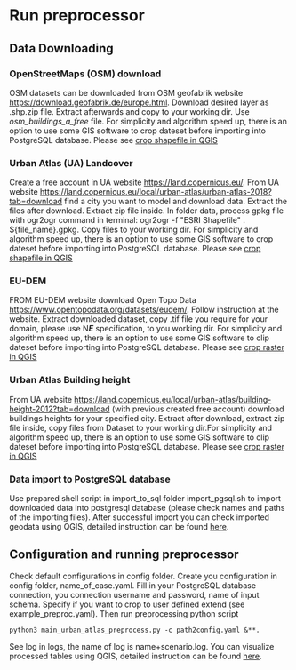 # Run preprocessor
## Data Downloading
### OpenStreetMaps (OSM) download
OSM datasets can be downloaded from OSM geofabrik website https://download.geofabrik.de/europe.html. Download desired layer as .shp.zip file. Extract afterwards and copy to your working dir. Use *osm_buildings_a_free* file. For simplicity and algorithm speed up, there is an option to use some GIS software to crop dateset before importing into PostgreSQL database. Please see [crop shapefile in QGIS](user_preproces.md)

### Urban Atlas (UA) Landcover
Create a free account in UA website https://land.copernicus.eu/. From UA website https://land.copernicus.eu/local/urban-atlas/urban-atlas-2018?tab=download find a city you want to model and download data. Extract the files after download. Extract zip file inside. In folder data, process gpkg file with ogr2ogr command in terminal: ogr2ogr -f "ESRI Shapefile" . ${file_name}.gpkg. Copy files to your working dir. For simplicity and algorithm speed up, there is an option to use some GIS software to crop dateset before importing into PostgreSQL database. Please see [crop shapefile in QGIS](user_preproces.md)

### EU-DEM 
FROM EU-DEM website download Open Topo Data https://www.opentopodata.org/datasets/eudem/. Follow instruction at the website. Extract downloaded dataset, copy .tif file you require for your domain, please use N***E*** specification, to you working dir. For simplicity and algorithm speed up, there is an option to use some GIS software to clip dateset before importing into PostgreSQL database. Please see [crop raster in QGIS](user_preproces.md)

### Urban Atlas Building height
From UA website https://land.copernicus.eu/local/urban-atlas/building-height-2012?tab=download (with previous created free account) download buildings heights for your specified city. Extract after download, extract zip file inside, copy files from Dataset to your working dir.For simplicity and algorithm speed up, there is an option to use some GIS software to clip dateset before importing into PostgreSQL database. Please see [crop raster in QGIS](user_preproces.md)

### Data import to PostgreSQL database
Use prepared shell script in import_to_sql folder import_pgsql.sh to import downloaded data into postgresql database (please check names and paths of the importing files). After successful import you can check imported geodata using QGIS, detailed instruction can be found [here](../../docs/visuallization.md).

## Configuration and running preprocessor
Check default configurations in config folder. Create you configuration in config folder, name_of_case.yaml. Fill in your PostgreSQL database connection, you connection username and password, name of input schema. Specify if you want to crop to user defined extend (see example_preproc.yaml). Then run preprocessing python script 
```
python3 main_urban_atlas_preprocess.py -c path2config.yaml &**. 
```
See log in logs, the name of log is name+scenario.log. You can visualize processed tables using QGIS, detailed instruction can be found [here](../../docs/visuallization.md).